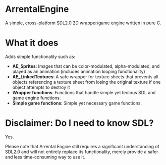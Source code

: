 # ArrentalEngine
A simple, cross-platform SDL2.0 2D wrapper/game engine written in pure C.

# What it does

Adds simple functionality such as:

* **AE_Sprites**: Images that can be color-modulated, alpha-modulated, and played as an animation (includes animation looping functionality) 
* **AE_LinkedTextures**: A safe wrapper for texture sheets that prevents all objects referencing a texture sheet from losing the original texture if one object attempts to destroy it
* **Wrapper functions**: Functions that handle simple yet tedious SDL and game engine functions.
* **Simple game functions**: Simple yet necessary game functions.

# Disclaimer: Do I need to know SDL?

Yes.

Please note that Arrental Engine still requires a significant understanding of SDL2.0 and will not entirely replace its functionality, merely provide a safer and less time-consuming way to use it.
